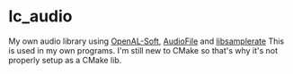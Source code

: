 # lc_audio
My own audio library using [OpenAL-Soft](https://github.com/kcat/openal-soft), [AudioFile](https://github.com/adamstark/AudioFile) and [libsamplerate](https://github.com/libsndfile/libsamplerate)
This is used in my own programs.
I'm still new to CMake so that's why it's not properly setup as a CMake lib.
